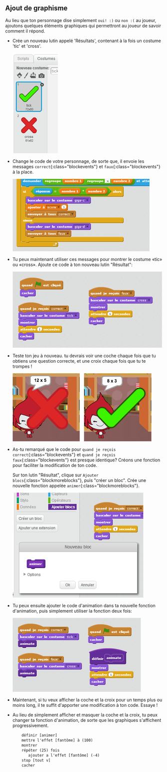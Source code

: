 ## Ajout de graphisme

Au lieu que ton personnage dise simplement ` oui! :) ` ou ` non :( ` au joueur, ajoutons quelques éléments graphiques qui permettront au joueur de savoir comment il répond.

+ Crée un nouveau lutin appelé 'Résultats', contenant à la fois un costume 'tic' et 'cross'.
    
    ![capture d'écran](images/brain-result.png)

+ Change le code de votre personnage, de sorte que, il envoie les messages `correct`{:class="blockevents"} et `faux`{:class="blockevents"} à la place.
    
    ![capture d'écran](images/brain-broadcast-answer.png)

+ Tu peux maintenant utiliser ces messages pour montrer le costume «tic» ou «cross». Ajoute ce code à ton nouveau lutin "Résultat":
    
    ![capture d'écran](images/brain-show-answer.png)

+ Teste ton jeu à nouveau. tu devrais voir une coche chaque fois que tu obtiens une question correcte, et une croix chaque fois que tu te trompes !
    
    ![capture d'écran](images/brain-test-answer.png)

+ As-tu remarqué que le code pour `quand je reçois correct`{:class="blockevents"} et `quand je reçois faux`{:class="blockevents"} est presque identique? Créons une fonction pour faciliter la modification de ton code.
    
    Sur ton lutin "Résultat", clique sur `Ajouter blocs`{:class="blockmoreblocks"}, puis "créer un bloc". Crée une nouvelle fonction appelée `animer`{:class="blockmoreblocks"}.
    
    ![capture d'écran](images/brain-animate-function.png)

+ Tu peux ensuite ajouter le code d'animation dans ta nouvelle fonction d'animation, puis simplement utiliser la fonction deux fois:
    
    ![capture d'écran](images/brain-use-function.png)

+ Maintenant, si tu veux afficher la coche et la croix pour un temps plus ou moins long, il te suffit d'apporter une modification à ton code. Essaye !

+ Au lieu de simplement afficher et masquer la coche et la croix, tu peux changer ta fonction d'animation, de sorte que les graphiques s'affichent progressivement.
    
    ```blocks
        définir [animer]
        mettre l'effet [fantôme] à (100)
        montrer
        répéter (25) fois
           ajouter a l'effet [fantôme] (-4)
        stop [tout v]
        cacher
    ```